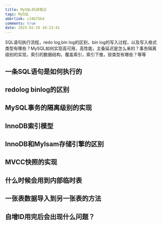 ```yaml
---
title: MySQL45讲笔记
tags: MySQL
abbrlink: c24675b4
comments: true
date: 2023-02-26 16:23:41
---
```


SQL语句执行流程，redo log,bin log的区别，bin log的写入过程，以及写入格式类型有哪些？MySQL如何实现高可用，高性能，主备延迟是怎么来的？事务隔离级别的实现，索引的数据结构，覆盖索引，索引下推，锁类型有哪些？等等

<!--more-->

## 一条SQL语句是如何执行的





## redolog binlog的区别





## MySQL事务的隔离级别的实现



## InnoDB索引模型



## InnoDB和MyIsam存储引擎的区别



## MVCC快照的实现



## 什么时候会用到内部临时表



## 一张表数据导入到另一张表的方法



## 自增ID用完后会出现什么问题？









